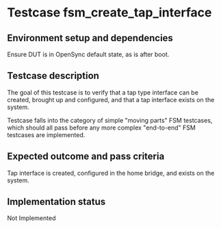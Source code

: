 # Testcase fsm_create_tap_interface

## Environment setup and dependencies

Ensure DUT is in OpenSync default state, as is after boot.

## Testcase description

The goal of this testcase is to verify that a tap type interface can be created, brought up and configured, and that a
tap interface exists on the system.

Testcase falls into the category of simple "moving parts" FSM testcases, which should all pass before any more complex
"end-to-end" FSM testcases are implemented.

## Expected outcome and pass criteria

Tap interface is created, configured in the home bridge, and exists on the system.

## Implementation status

Not Implemented
